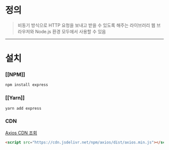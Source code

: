 # 정의

> 비동기 방식으로 HTTP 요청을 보내고 받을 수 있도록 해주는 라이브러리
> 웹 브라우저와 Node.js 환경 모두에서 사용할 수 있음
---
# 설치
### [[NPM]]
```bash
npm install express
```
### [[Yarn]]
```bash
yarn add express
```
### CDN
[Axios CDN 조회](https://cdnjs.com/libraries/axios)
```html
<script src="https://cdn.jsdelivr.net/npm/axios/dist/axios.min.js"></script>
```
